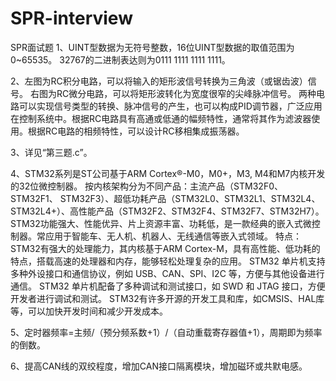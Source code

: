 # SPR-interview
SPR面试题
1、UINT型数据为无符号整数，16位UINT型数据的取值范围为0~65535。
  32767的二进制表达则为0111 1111 1111 1111。
  
2、左图为RC积分电路，可以将输入的矩形波信号转换为三角波（或锯齿波）信号。
  右图为RC微分电路，可以将矩形波转化为宽度很窄的尖峰脉冲信号。
  两种电路可以实现信号类型的转换、脉冲信号的产生，也可以构成PID调节器，广泛应用在控制系统中。根据RC电路具有高通或低通的幅频特性，通常将其作为滤波器使用。根据RC电路的相频特性，可以设计RC移相集成振荡器。
  
3、详见“第三题.c”。

4、STM32系列是ST公司基于ARM Cortex®-M0，M0+，M3, M4和M7内核开发的32位微控制器。
  按内核架构分为不同产品：主流产品（STM32F0、STM32F1、	STM32F3）、超低功耗产品（STM32L0、STM32L1、STM32L4、STM32L4+）、高性能产品（STM32F2、STM32F4、STM32F7、STM32H7）。
  STM32功能强大、性能优异、片上资源丰富、功耗低，是一款经典的嵌入式微控制器。常应用于智能车、无人机、机器人、无线通信等嵌入式领域。
  特点：
  STM32有强大的处理能力，其内核基于ARM Cortex-M，具有高性能、低功耗的特点，搭载高速的处理器和内存，能够轻松处理复杂的应用。
  STM32 单片机支持多种外设接口和通信协议，例如 USB、CAN、SPI、I2C 等，方便与其他设备进行通信。
  STM32 单片机配备了多种调试和测试接口，如 SWD 和 JTAG 接口，方便开发者进行调试和测试。
  STM32有许多开源的开发工具和库，如CMSIS、HAL库等，可以加快开发时间和减少开发成本。
  
5、定时器频率=主频/（预分频系数+1）/（自动重载寄存器值+1），周期即为频率的倒数。

6、提高CAN线的双绞程度，增加CAN接口隔离模块，增加磁环或共默电感。
